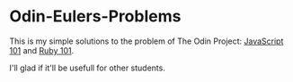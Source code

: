 # Odin-Eulers-Problems

This is my simple solutions to the problem of The Odin Project: [JavaScript 101](http://www.theodinproject.com/web-development-101/javascript-basics) and [Ruby 101](http://www.theodinproject.com/web-development-101/ruby-basics).

I'll glad if it'll be usefull for other students.

